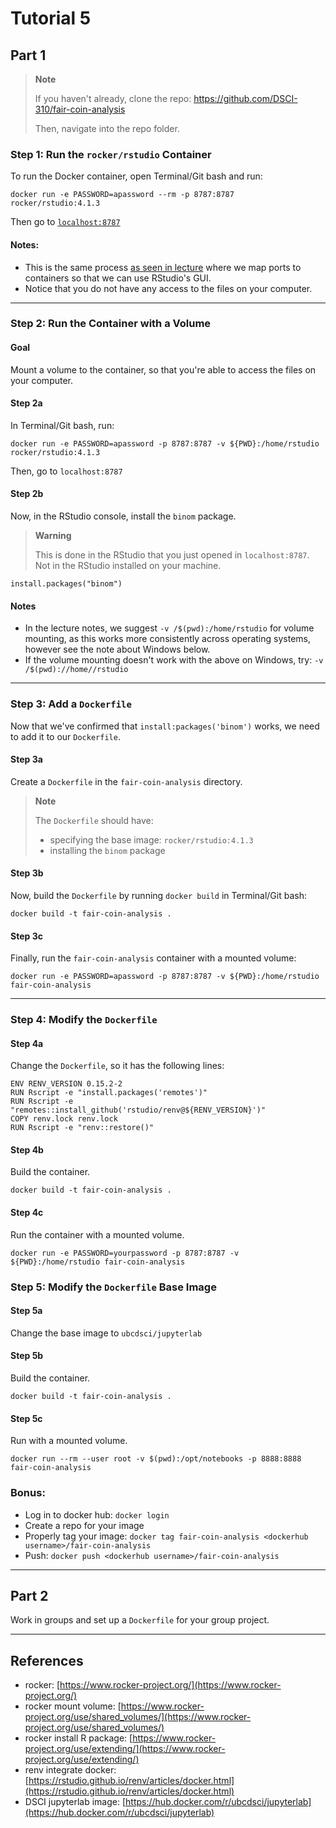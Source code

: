 # Tutorial 5

## Part 1

> **Note**
> 
> If you haven't already, clone the repo: https://github.com/DSCI-310/fair-coin-analysis
> 
> Then, navigate into the repo folder.


### Step 1: Run the `rocker/rstudio` Container
To run the Docker container, open Terminal/Git bash and run:

```
docker run -e PASSWORD=apassword --rm -p 8787:8787 rocker/rstudio:4.1.3
```
 
Then go to [`localhost:8787`](localhost:8787)

#### Notes:
  - This is the same process [as seen in lecture](https://ubc-dsci.github.io/reproducible-and-trustworthy-workflows-for-data-science/materials/lectures/05-containerization.html#mapping-ports-to-containers-with-web-apps) where we map ports to containers so that we can use RStudio's GUI.
  - Notice that you do not have any access to the files on your computer.

---

### Step 2: Run the Container with a Volume

#### Goal
Mount a volume to the container, so that you're able to access the files on your computer.

#### Step 2a
In Terminal/Git bash, run: 

```
docker run -e PASSWORD=apassword -p 8787:8787 -v ${PWD}:/home/rstudio rocker/rstudio:4.1.3
```

Then, go to `localhost:8787`

#### Step 2b
Now, in the RStudio console, install the `binom` package.

> **Warning**
> 
> This is done in the RStudio that you just opened in `localhost:8787`. Not in the RStudio installed on your machine.


```
install.packages("binom")
```

#### Notes
- In the lecture notes, we suggest `-v /$(pwd):/home/rstudio` for volume mounting, as this works more consistently across operating systems, however see the note about Windows below.
- If the volume mounting doesn't work with the above on Windows, try: `-v /$(pwd)://home//rstudio`

---

### Step 3: Add a `Dockerfile`

Now that we've confirmed that `install:packages('binom')` works, we need to add it to our `Dockerfile`. 

#### Step 3a
Create a `Dockerfile` in the `fair-coin-analysis` directory. 

> **Note**
>
> The `Dockerfile` should have:
> - specifying the base image: `rocker/rstudio:4.1.3`
> - installing the `binom` package


#### Step 3b
Now, build the `Dockerfile` by running `docker build` in Terminal/Git bash:
 
```
docker build -t fair-coin-analysis .
```

#### Step 3c
Finally, run the `fair-coin-analysis` container with a mounted volume: 

```
docker run -e PASSWORD=apassword -p 8787:8787 -v ${PWD}:/home/rstudio fair-coin-analysis
```

---

### Step 4: Modify the `Dockerfile`

#### Step 4a
Change the `Dockerfile`, so it has the following lines:

```
ENV RENV_VERSION 0.15.2-2
RUN Rscript -e "install.packages('remotes')"
RUN Rscript -e "remotes::install_github('rstudio/renv@${RENV_VERSION}')"
COPY renv.lock renv.lock
RUN Rscript -e "renv::restore()"
```

#### Step 4b
Build the container.

```
docker build -t fair-coin-analysis .
```

#### Step 4c
Run the container with a mounted volume.

```
docker run -e PASSWORD=yourpassword -p 8787:8787 -v ${PWD}:/home/rstudio fair-coin-analysis
```

### Step 5: Modify the `Dockerfile` Base Image

#### Step 5a
Change the base image to `ubcdsci/jupyterlab`

#### Step 5b
Build the container.

 ```
 docker build -t fair-coin-analysis .
 ```

#### Step 5c
Run with a mounted volume.
```
docker run --rm --user root -v $(pwd):/opt/notebooks -p 8888:8888 fair-coin-analysis
```

### Bonus:
- Log in to docker hub: `docker login`
- Create a repo for your image
- Properly tag your image: `docker tag fair-coin-analysis <dockerhub username>/fair-coin-analysis`
- Push: `docker push <dockerhub username>/fair-coin-analysis`

---

## Part 2

Work in groups and set up a `Dockerfile` for your group project.


---
## References

- rocker: [https://www.rocker-project.org/](https://www.rocker-project.org/)
- rocker mount volume: [https://www.rocker-project.org/use/shared_volumes/](https://www.rocker-project.org/use/shared_volumes/)
- rocker install R package: [https://www.rocker-project.org/use/extending/](https://www.rocker-project.org/use/extending/)
- renv integrate docker: [https://rstudio.github.io/renv/articles/docker.html](https://rstudio.github.io/renv/articles/docker.html)
- DSCI jupyterlab image: [https://hub.docker.com/r/ubcdsci/jupyterlab](https://hub.docker.com/r/ubcdsci/jupyterlab)
